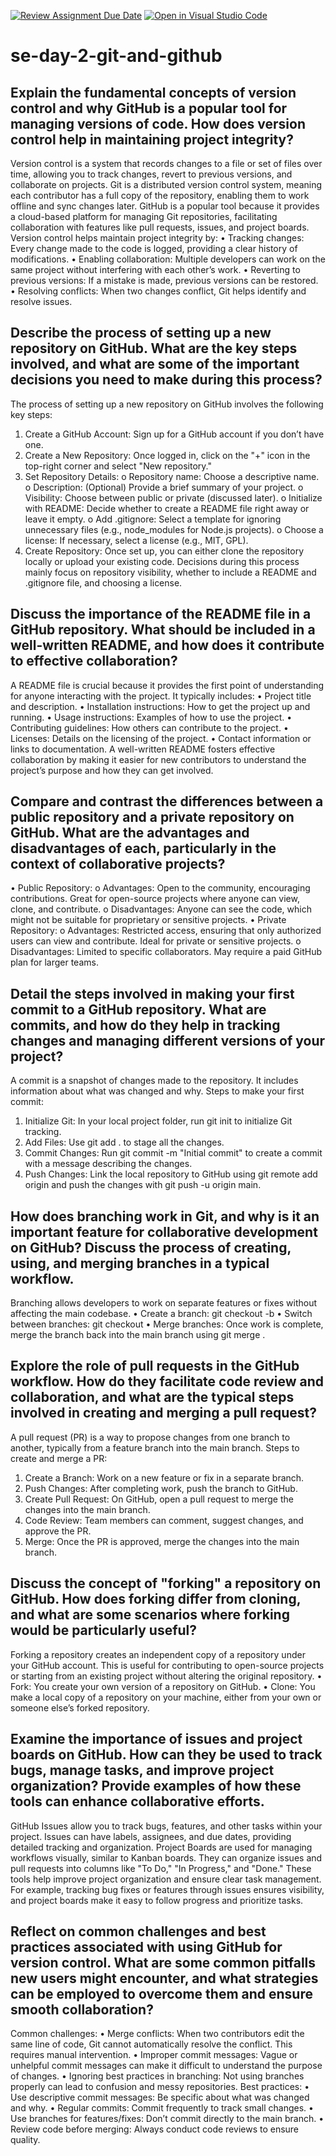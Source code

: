 [![Review Assignment Due Date](https://classroom.github.com/assets/deadline-readme-button-22041afd0340ce965d47ae6ef1cefeee28c7c493a6346c4f15d667ab976d596c.svg)](https://classroom.github.com/a/8wgCKhpZ)
[![Open in Visual Studio Code](https://classroom.github.com/assets/open-in-vscode-2e0aaae1b6195c2367325f4f02e2d04e9abb55f0b24a779b69b11b9e10269abc.svg)](https://classroom.github.com/online_ide?assignment_repo_id=18402485&assignment_repo_type=AssignmentRepo)
# se-day-2-git-and-github
## Explain the fundamental concepts of version control and why GitHub is a popular tool for managing versions of code. How does version control help in maintaining project integrity?
Version control is a system that records changes to a file or set of files over time, allowing you to track changes, revert to previous versions, and collaborate on projects. Git is a distributed version control system, meaning each contributor has a full copy of the repository, enabling them to work offline and sync changes later. GitHub is a popular tool because it provides a cloud-based platform for managing Git repositories, facilitating collaboration with features like pull requests, issues, and project boards.
Version control helps maintain project integrity by:
•	Tracking changes: Every change made to the code is logged, providing a clear history of modifications.
•	Enabling collaboration: Multiple developers can work on the same project without interfering with each other’s work.
•	Reverting to previous versions: If a mistake is made, previous versions can be restored.
•	Resolving conflicts: When two changes conflict, Git helps identify and resolve issues.


## Describe the process of setting up a new repository on GitHub. What are the key steps involved, and what are some of the important decisions you need to make during this process?
The process of setting up a new repository on GitHub involves the following key steps:
1.	Create a GitHub Account: Sign up for a GitHub account if you don’t have one.
2.	Create a New Repository: Once logged in, click on the "+" icon in the top-right corner and select "New repository."
3.	Set Repository Details: 
o	Repository name: Choose a descriptive name.
o	Description: (Optional) Provide a brief summary of your project.
o	Visibility: Choose between public or private (discussed later).
o	Initialize with README: Decide whether to create a README file right away or leave it empty.
o	Add .gitignore: Select a template for ignoring unnecessary files (e.g., node_modules for Node.js projects).
o	Choose a license: If necessary, select a license (e.g., MIT, GPL).
4.	Create Repository: Once set up, you can either clone the repository locally or upload your existing code.
Decisions during this process mainly focus on repository visibility, whether to include a README and .gitignore file, and choosing a license.


## Discuss the importance of the README file in a GitHub repository. What should be included in a well-written README, and how does it contribute to effective collaboration?
A README file is crucial because it provides the first point of understanding for anyone interacting with the project. It typically includes:
•	Project title and description.
•	Installation instructions: How to get the project up and running.
•	Usage instructions: Examples of how to use the project.
•	Contributing guidelines: How others can contribute to the project.
•	Licenses: Details on the licensing of the project.
•	Contact information or links to documentation.
A well-written README fosters effective collaboration by making it easier for new contributors to understand the project’s purpose and how they can get involved.


## Compare and contrast the differences between a public repository and a private repository on GitHub. What are the advantages and disadvantages of each, particularly in the context of collaborative projects?
•	Public Repository: 
o	Advantages: Open to the community, encouraging contributions. Great for open-source projects where anyone can view, clone, and contribute.
o	Disadvantages: Anyone can see the code, which might not be suitable for proprietary or sensitive projects.
•	Private Repository: 
o	Advantages: Restricted access, ensuring that only authorized users can view and contribute. Ideal for private or sensitive projects.
o	Disadvantages: Limited to specific collaborators. May require a paid GitHub plan for larger teams.


## Detail the steps involved in making your first commit to a GitHub repository. What are commits, and how do they help in tracking changes and managing different versions of your project?
A commit is a snapshot of changes made to the repository. It includes information about what was changed and why.
Steps to make your first commit:
1.	Initialize Git: In your local project folder, run git init to initialize Git tracking.
2.	Add Files: Use git add . to stage all the changes.
3.	Commit Changes: Run git commit -m "Initial commit" to create a commit with a message describing the changes.
4.	Push Changes: Link the local repository to GitHub using git remote add origin <repository-url> and push the changes with git push -u origin main.


## How does branching work in Git, and why is it an important feature for collaborative development on GitHub? Discuss the process of creating, using, and merging branches in a typical workflow.
Branching allows developers to work on separate features or fixes without affecting the main codebase.
•	Create a branch: git checkout -b <branch-name>
•	Switch between branches: git checkout <branch-name>
•	Merge branches: Once work is complete, merge the branch back into the main branch using git merge <branch-name>.

## Explore the role of pull requests in the GitHub workflow. How do they facilitate code review and collaboration, and what are the typical steps involved in creating and merging a pull request?
A pull request (PR) is a way to propose changes from one branch to another, typically from a feature branch into the main branch.
Steps to create and merge a PR:
1.	Create a Branch: Work on a new feature or fix in a separate branch.
2.	Push Changes: After completing work, push the branch to GitHub.
3.	Create Pull Request: On GitHub, open a pull request to merge the changes into the main branch.
4.	Code Review: Team members can comment, suggest changes, and approve the PR.
5.	Merge: Once the PR is approved, merge the changes into the main branch.


## Discuss the concept of "forking" a repository on GitHub. How does forking differ from cloning, and what are some scenarios where forking would be particularly useful?
Forking a repository creates an independent copy of a repository under your GitHub account. This is useful for contributing to open-source projects or starting from an existing project without altering the original repository.
•	Fork: You create your own version of a repository on GitHub.
•	Clone: You make a local copy of a repository on your machine, either from your own or someone else’s forked repository.


## Examine the importance of issues and project boards on GitHub. How can they be used to track bugs, manage tasks, and improve project organization? Provide examples of how these tools can enhance collaborative efforts.
GitHub Issues allow you to track bugs, features, and other tasks within your project. Issues can have labels, assignees, and due dates, providing detailed tracking and organization.
Project Boards are used for managing workflows visually, similar to Kanban boards. They can organize issues and pull requests into columns like "To Do," "In Progress," and "Done."
These tools help improve project organization and ensure clear task management. For example, tracking bug fixes or features through issues ensures visibility, and project boards make it easy to follow progress and prioritize tasks.


## Reflect on common challenges and best practices associated with using GitHub for version control. What are some common pitfalls new users might encounter, and what strategies can be employed to overcome them and ensure smooth collaboration?
Common challenges:
•	Merge conflicts: When two contributors edit the same line of code, Git cannot automatically resolve the conflict. This requires manual intervention.
•	Improper commit messages: Vague or unhelpful commit messages can make it difficult to understand the purpose of changes.
•	Ignoring best practices in branching: Not using branches properly can lead to confusion and messy repositories.
Best practices:
•	Use descriptive commit messages: Be specific about what was changed and why.
•	Regular commits: Commit frequently to track small changes.
•	Use branches for features/fixes: Don’t commit directly to the main branch.
•	Review code before merging: Always conduct code reviews to ensure quality.

